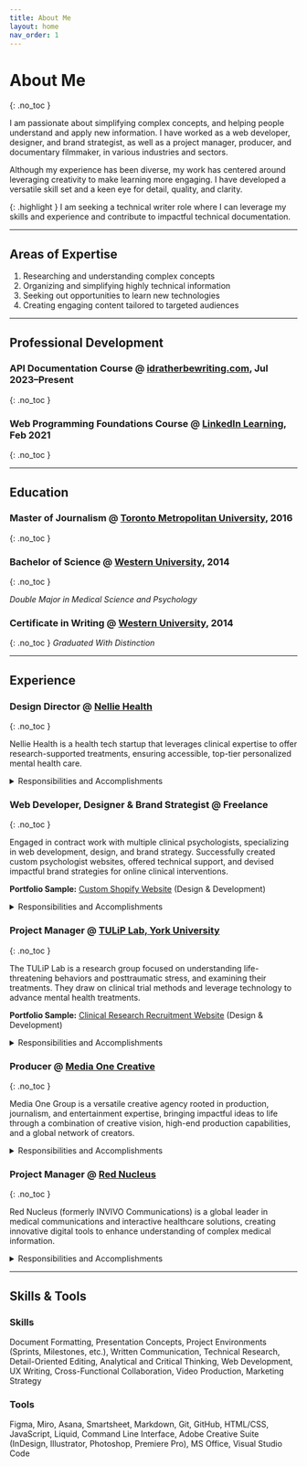 ```yaml
---
title: About Me
layout: home
nav_order: 1
---
```


# About Me
{: .no_toc }

I am passionate about simplifying complex concepts, and helping people understand and apply new information. I have worked as a web developer, designer, and brand strategist, as well as a project manager, producer, and documentary filmmaker, in various industries and sectors. 

Although my experience has been diverse, my work has centered around leveraging creativity to make learning more engaging. I have developed a versatile skill set and a keen eye for detail, quality, and clarity. 

{: .highlight }
I am seeking a technical writer role where I can leverage my skills and experience and contribute to impactful technical documentation.

--- 

## Areas of Expertise

1.  Researching and understanding complex concepts
1.  Organizing and simplifying highly technical information
1.  Seeking out opportunities to learn new technologies
1.  Creating engaging content tailored to targeted audiences



<!-- Combining these skills and my enthusiasm for tech led me to an interest in technical writing. -->

---

## Professional Development

### **API Documentation Course** @ [idratherbewriting.com](https://idratherbewriting.com/learnapidoc/), Jul 2023–Present 
{: .no_toc }


### **Web Programming Foundations Course** @ [LinkedIn Learning](https://learning.linkedin.com/), Feb 2021  
{: .no_toc }

---

## Education 

### **Master of Journalism** @ [Toronto Metropolitan University](https://www.torontomu.ca/), 2016  
{: .no_toc }


### **Bachelor of Science** @ [Western University](https://www.uwo.ca/index.html), 2014  
{: .no_toc }

*Double Major in Medical Science and Psychology*

### **Certificate in Writing** @ [Western University](https://www.uwo.ca/index.html), 2014  
{: .no_toc }
*Graduated With Distinction*  

---

## Experience

### **Design Director** @ [Nellie Health](https://www.nelliehealth.com/)
{: .no_toc }

Nellie Health is a health tech startup that leverages clinical expertise to offer research-supported treatments, ensuring accessible, top-tier personalized mental health care.

<details markdown="block">
  <summary>
    Responsibilities and Accomplishments
  </summary>
  -  Led and guided creative direction and visual identity across platforms
  -  Managed and mentored design team, fostering innovation and teamwork
  -  Collaborated with cross-functional teams to transform complex clinical treatments into intuitive design experiences, ensuring accessible and personalized care
  -  Developed engaging, user-friendly interfaces by creating and maintaining user flows, wireframes, digital prototypes, and coded prototypes
  -  Contributed to user experience research, translating insights into design improvements
</details>

### **Web Developer, Designer & Brand Strategist** @ Freelance
{: .no_toc }

Engaged in contract work with multiple clinical psychologists, specializing in web development, design, and brand strategy. Successfully created custom psychologist websites, offered technical support, and devised impactful brand strategies for online clinical interventions.

**Portfolio Sample:** [Custom Shopify Website](/shopify-site/) (Design & Development)

<details markdown="block">
  <summary>
    Responsibilities and Accomplishments
  </summary>
  -  Created custom websites for clinical psychologists, using JavaScript, HTML, and CSS with tools like Sublime Text, Visual Studio Code and GitHub
  -  Crafted comprehensive guides to facilitate non-technical client in launching and editing an e-commerce website, while also developing detailed technical code documentation to support future maintenance tasks
  -  Researched and analyzed product positioning for an online clinical intervention, and developed brand and product strategies to improve participant recruitment and adherence
  </details>

### **Project Manager** @ [TULiP Lab, York University](https://www.tuliplab.ca/)
{: .no_toc }

The TULiP Lab is a research group focused on understanding life-threatening behaviors and posttraumatic stress, and examining their treatments. They draw on clinical trial methods and leverage technology to advance mental health treatments.

**Portfolio Sample:** [Clinical Research Recruitment Website](/ch-site/) (Design & Development)

<details markdown="block">
  <summary>
    Responsibilities and Accomplishments
  </summary>
  -  Managed clinical research funded by government agencies, overseeing the development and investigation of an effective mental health intervention delivered via a web platform
  -  Created user-friendly instructional documentation and engaging video tutorials for team members, covering tasks like amending research ethics boards submissions and modifying materials with InDesign
  -  Developed and executed a data-driven 17-channel marketing strategy, leading a team to achieve a 124% increase in signups for a clinical research study
  -  Redesigned and prototyped a user-centric clinical research marketing website, contributing to a surge in new user engagement
</details>

### **Producer** @ [Media One Creative](https://www.tuliplab.ca/)
{: .no_toc }

Media One Group is a versatile creative agency rooted in production, journalism, and entertainment expertise, bringing impactful ideas to life through a combination of creative vision, high-end production capabilities, and a global network of creators.

<details markdown="block">
  <summary>
    Responsibilities and Accomplishments
  </summary>
  -  Led end-to-end execution of diverse video production projects, merging project management, journalism, and communication skills
  -  Collaborated with global teams and creators to ensure seamless delivery of complex and highly technical projects
  -  Demonstrated consistent delivery of process documentation, including project management plans, marketing strategies, budgets and estimates, timelines, status reports and metrics to optimize efficiency, streamline communication and inform decision-making
  -	Developed comprehensive planning and analysis spreadsheets for the production department, resulting in revenue delivered increasing by 400% amidst a 42% reduction in team size
  -	 Researched, produced and directed two award-winning brand documentary films that were shot in seven countries, involved complex scientific and political content, and appeared in nine film festivals, including the 2020 Santa Barbara International Film Festival
</details>

### **Project Manager** @ [Red Nucleus](https://rednucleus.com/)
{: .no_toc }

Red Nucleus (formerly INVIVO Communications) is a global leader in medical communications and interactive healthcare solutions, creating innovative digital tools to enhance understanding of complex medical information.

<details markdown="block">
  <summary>
    Responsibilities and Accomplishments
  </summary>
  -  Managed and executed STEM-focused digital educational initiatives, swiftly acquiring skills, fostering client engagement, leading cross-functional teams, and meticulously delivering process documentation, which encompassed project management plans, estimates, reports, and metrics
  -  Managed the design, animation and development of an educational game funded by Ontario’s Ministry of Education, which was recognized as an innovative and pioneering initiative in a 2018 report by the Canada-U.S. Council for Advancement of Women Entrepreneurs and Business Leaders
  -  Rapidly acquired Illustrator and XML proficiency within a week to craft graphics and code for an Ontario Ministry of Natural Resources and Forestry educational app, showcasing adaptability and technical prowess
  -  Led usability testing for an educational platform to resolve usability issues, enhancing user experience and demonstrating a holistic project management approach
</details>

---

## Skills & Tools

### Skills

Document Formatting, Presentation Concepts, Project Environments (Sprints, Milestones, etc.), Written Communication, Technical Research, Detail-Oriented Editing, Analytical and Critical Thinking, Web Development, UX Writing, Cross-Functional Collaboration, Video Production, Marketing Strategy

### Tools

Figma, Miro, Asana, Smartsheet, Markdown, Git, GitHub, HTML/CSS, JavaScript, Liquid, Command Line Interface, Adobe Creative Suite (InDesign, Illustrator, Photoshop, Premiere Pro), MS Office, Visual Studio Code
